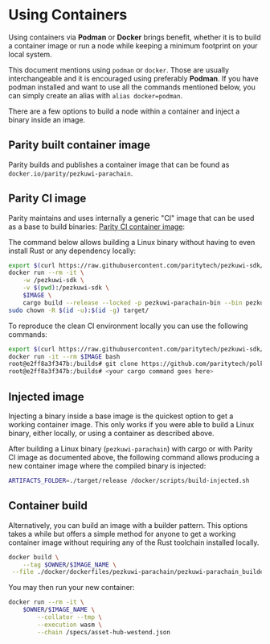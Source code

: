 # Using Containers

Using containers via **Podman** or **Docker** brings benefit, whether it is to build a container image or run a node
while keeping a minimum footprint on your local system.

This document mentions using `podman` or `docker`. Those are usually interchangeable and it is encouraged using
preferably **Podman**. If you have podman installed and want to use all the commands mentioned below, you can simply
create an alias with `alias docker=podman`.

There are a few options to build a node within a container and inject a binary inside an image.

## Parity built container image

Parity builds and publishes a container image that can be found as `docker.io/parity/pezkuwi-parachain`.

## Parity CI image

Parity maintains and uses internally a generic "CI" image that can be used as a base to build binaries: [Parity CI
container image](https://github.com/paritytech/dockerfiles/tree/main/ci-unified):

The command below allows building a Linux binary without having to even install Rust or any dependency locally:

```bash
export $(curl https://raw.githubusercontent.com/paritytech/pezkuwi-sdk/refs/heads/master/.github/env | tr -d '"')
docker run --rm -it \
    -w /pezkuwi-sdk \
    -v $(pwd):/pezkuwi-sdk \
    $IMAGE \
    cargo build --release --locked -p pezkuwi-parachain-bin --bin pezkuwi-parachain
sudo chown -R $(id -u):$(id -g) target/
```

To reproduce the clean CI environment locally you can use the following commands:

```bash
export $(curl https://raw.githubusercontent.com/paritytech/pezkuwi-sdk/refs/heads/master/.github/env | tr -d '"')
docker run -it --rm $IMAGE bash
root@e2ff8a3f347b:/builds# git clone https://github.com/paritytech/polkadot-sdk.git && cd pezkuwi-sdk
root@e2ff8a3f347b:/builds# <your cargo command goes here>
```

## Injected image

Injecting a binary inside a base image is the quickest option to get a working container image. This only works if you
were able to build a Linux binary, either locally, or using a container as described above.

After building a Linux binary (`pezkuwi-parachain`) with cargo or with Parity CI image as documented above, the
following command allows producing a new container image where the compiled binary is injected:

```bash
ARTIFACTS_FOLDER=./target/release /docker/scripts/build-injected.sh
```

## Container build

Alternatively, you can build an image with a builder pattern. This options takes a while but offers a simple method for
anyone to get a working container image without requiring any of the Rust toolchain installed locally.

```bash
docker build \
	--tag $OWNER/$IMAGE_NAME \
 --file ./docker/dockerfiles/pezkuwi-parachain/pezkuwi-parachain_builder.Dockerfile .
```

You may then run your new container:

```bash
docker run --rm -it \
	$OWNER/$IMAGE_NAME \
		--collator --tmp \
		--execution wasm \
		--chain /specs/asset-hub-westend.json
```

